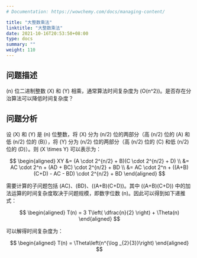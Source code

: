 ```yaml
---
# Documentation: https://wowchemy.com/docs/managing-content/

title: "大整数乘法"
linktitle: "大整数乘法"
date: 2021-10-16T20:53:50+08:00
type: docs
summary: ""
weight: 110
---
```


<!--more-->

## 问题描述

\(n\) 位二进制整数 \(X\) 和 \(Y\) 相乘，通常算法时间复杂度为 \(O(n^2)\)。是否存在分治算法可以降低时间复杂度？

## 问题分析

设 \(X\) 和 \(Y\) 是 \(n\) 位整数，将 \(X\) 分为 \(n/2\) 位的两部分（高 \(n/2\) 位的 \(A\) 和低 \(n/2\) 位的 \(B\)），将 \(Y\) 分为 \(n/2\) 位的两部分（高 \(n/2\) 位的 \(C\) 和低 \(n/2\) 位的 \(D\)）。则 \(X \times Y\) 可以表示为：

$$
\begin{aligned}
XY &= (A \cdot 2^{n/2} + B)(C \cdot 2^{n/2} + D) \\
&= AC \cdot 2^n + (AD + BC) \cdot 2^{n/2} + BD \\
&= AC \cdot 2^n + ((A+B)(C+D) - AC - BD) \cdot 2^{n/2} + BD
\end{aligned}
$$

需要计算的子问题包括 \(AC\)、\(BD\)、\((A+B)(C+D)\)。其中 \((A+B)(C+D)\) 中的加法运算的时间复杂度取决于问题规模，即数字位数 \(n\)。因此可以得到如下递推式：

$$
\begin{aligned}
T(n) = 3 T\left( \dfrac{n}{2} \right) + \Theta(n)
\end{aligned}
$$

可以解得时间复杂度为：

$$
\begin{aligned}
T(n) = \Theta\left(n^{\log _{2}{3}}\right)
\end{aligned}
$$
